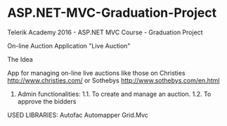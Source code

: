 # ASP.NET-MVC-Graduation-Project
Telerik Academy 2016 - ASP.NET MVC Course - Graduation Project

On-line Auction Application "Live Auction"

The Idea

App for managing on-line live auctions like those on Christies http://www.christies.com/ or Sothebys  http://www.sothebys.com/en.html

1. Admin functionalities:
1.1. To create and manage an auction.
1.2. To approve the bidders

USED LIBRARIES:
Autofac
Automapper
Grid.Mvc

